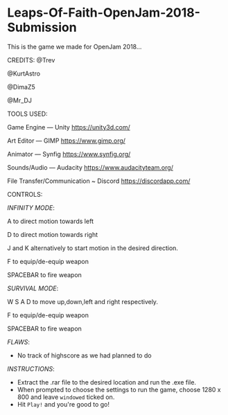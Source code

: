 # Leaps-Of-Faith-OpenJam-2018-Submission
This is the game we made for OpenJam 2018...

CREDITS:
@Trev

@KurtAstro

@DimaZ5

@Mr_DJ

TOOLS USED:

Game Engine   —   Unity     https://unity3d.com/

Art Editor    —   GIMP      https://www.gimp.org/

Animator      —   Synfig    https://www.synfig.org/

Sounds/Audio  —   Audacity  https://www.audacityteam.org/

File Transfer/Communication ~ Discord  https://discordapp.com/

CONTROLS:

_INFINITY MODE_:

A to direct motion towards left

D to direct motion towards right

J and K alternatively to start motion in the desired direction.

F to equip/de-equip weapon

SPACEBAR to fire weapon



_SURVIVAL MODE_:

W S A D to move up,down,left and right respectively.

F to equip/de-equip weapon

SPACEBAR to fire weapon



_FLAWS_:

* No track of highscore as we had planned to do


_INSTRUCTIONS_:
- Extract the .rar file to the desired location and run the .exe file.
- When prompted to choose the settings to run the game, choose 1280 x 800 and leave `windowed` ticked on.
- Hit `Play!` and you're good to go!
